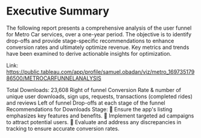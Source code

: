# Executive Summary
The following report presents a comprehensive analysis of the user funnel for Metro Car services, over a one-year period.
The objective is to identify drop-offs and provide stage-specific recommendations to enhance conversion rates and
ultimately optimize revenue. Key metrics and trends have been examined to derive actionable insights for optimization.


Link:
https://public.tableau.com/app/profile/samuel.obadan/viz/metro_16973517986500/METROCARFUNNELANALYSIS

Total Downloads: 23,608
Right of funnel
Conversion Rate & number of unique user
downloads, sign ups, requests, transactions
(completed rides) and reviews
Left of funnel
Drop-offs at each stage of the funnel
 Recommendations for Downloads Stage:
 Ensure the app's listing emphasizes key
features and benefits.
 Implement targeted ad campaigns to attract
potential users.
 Evaluate and address any discrepancies in
tracking to ensure accurate conversion
rates.

